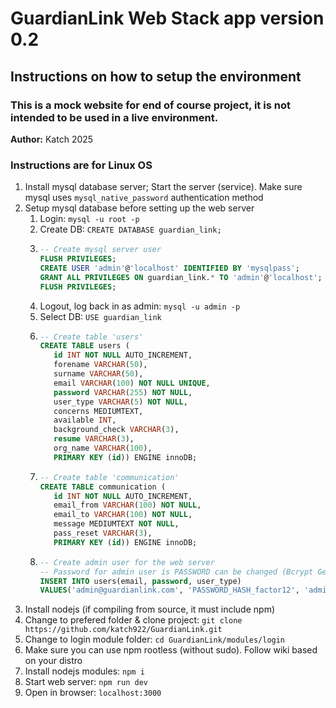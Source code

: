 # GuardianLink Web Stack app version 0.2

## Instructions on how to setup the environment

### This is a mock website for end of course project, it is not intended to be used in a live environment.

**Author:** Katch 2025

### Instructions are for Linux OS

1. Install mysql database server; Start the server (service). Make sure mysql uses `mysql_native_password` authentication method
2. Setup mysql database before setting up the web server
   1. Login: `mysql -u root -p`
   2. Create DB: `CREATE DATABASE guardian_link;`
   3. ```sql
      -- Create mysql server user
      FLUSH PRIVILEGES;
      CREATE USER 'admin'@'localhost' IDENTIFIED BY 'mysqlpass';
      GRANT ALL PRIVILEGES ON guardian_link.* TO 'admin'@'localhost';
      FLUSH PRIVILEGES;
      ```
   4. Logout, log back in as admin: `mysql -u admin -p`
   5. Select DB: `USE guardian_link`
   6. ```sql
      -- Create table 'users'
      CREATE TABLE users (
         id INT NOT NULL AUTO_INCREMENT,
         forename VARCHAR(50),
         surname VARCHAR(50),
         email VARCHAR(100) NOT NULL UNIQUE,
         password VARCHAR(255) NOT NULL,
         user_type VARCHAR(5) NOT NULL,
         concerns MEDIUMTEXT,
         available INT,
         background_check VARCHAR(3),
         resume VARCHAR(3),
         org_name VARCHAR(100),
         PRIMARY KEY (id)) ENGINE innoDB;
      ```
   7. ```sql
      -- Create table 'communication'
      CREATE TABLE communication (
         id INT NOT NULL AUTO_INCREMENT,
         email_from VARCHAR(100) NOT NULL,
         email_to VARCHAR(100) NOT NULL,
         message MEDIUMTEXT NOT NULL,
         pass_reset VARCHAR(3),
         PRIMARY KEY (id)) ENGINE innoDB;
      ```
   8. ```sql
      -- Create admin user for the web server
      -- Password for admin user is PASSWORD can be changed (Bcrypt Generator with cost factor 12
      INSERT INTO users(email, password, user_type)
      VALUES('admin@guardianlink.com', 'PASSWORD_HASH_factor12', 'admin');
      ```
3. Install nodejs (if compiling from source, it must include npm)
4. Change to prefered folder & clone project: `git clone https://github.com/katch922/GuardianLink.git`
5. Change to login module folder: `cd GuardianLink/modules/login`
6. Make sure you can use npm rootless (without sudo). Follow wiki based on your distro
7. Install nodejs modules: `npm i`
8. Start web server: `npm run dev`
9. Open in browser: `localhost:3000`
